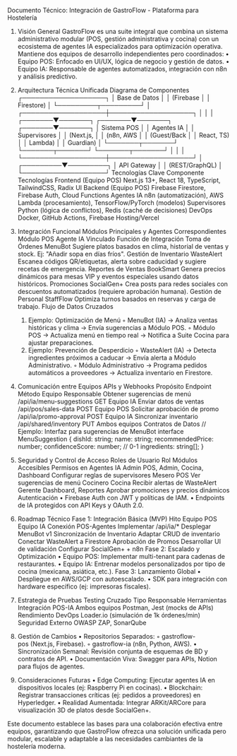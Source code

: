 Documento Técnico: Integración de GastroFlow - Plataforma para Hostelería

1. Visión General
GastroFlow es una suite integral que combina un sistema administrativo modular (POS, gestión administrativa y cocina) con un ecosistema de agentes IA especializados para optimización operativa. Mantiene dos equipos de desarrollo independientes pero coordinados:
    • Equipo POS: Enfocado en UI/UX, lógica de negocio y gestión de datos.
    • Equipo IA: Responsable de agentes automatizados, integración con n8n y análisis predictivo.

2. Arquitectura Técnica Unificada
Diagrama de Componentes
                  ┌───────────────────┐
                  │   Base de Datos   │
                  │     (Firebase     │
                  │      Firestore)   │
                  └─────────┬─────────┘
                            │
        ┌───────────────────┼───────────────────┐
        │                   │                   │
┌───────▼───────┐   ┌───────▼───────┐   ┌───────▼───────┐
│  Sistema POS  │   │  Agentes IA   │   │ Supervisores  │
│   (Next.js,   │   │   (n8n, AWS   │   │  (Guest/Back  │
│   React, TS)  │   │     Lambda)   │   │   Guardian)   │
└───────┬───────┘   └───────┬───────┘   └───────┬───────┘
        │                   │                   │
        └───────────────────┼───────────────────┘
                            │
                  ┌─────────▼─────────┐
                  │    API Gateway    │
                  │  (REST/GraphQL)   │
                  └───────────────────┘
Tecnologías Clave
Componente
Tecnologías
Frontend (Equipo POS)
Next.js 13+, React 18, TypeScript, TailwindCSS, Radix UI
Backend (Equipo POS)
Firebase Firestore, Firebase Auth, Cloud Functions
Agentes IA
n8n (automatización), AWS Lambda (procesamiento), TensorFlow/PyTorch (modelos)
Supervisores
Python (lógica de conflictos), Redis (caché de decisiones)
DevOps
Docker, GitHub Actions, Firebase Hosting/Vercel

3. Integración Funcional
Módulos Principales y Agentes Correspondientes
Módulo POS
Agente IA Vinculado
Función de Integración
Toma de Órdenes
MenuBot
Sugiere platos basados en clima, historial de ventas y stock. Ej: "Añadir sopa en días fríos".
Gestión de Inventario
WasteAlert
Escanea códigos QR/etiquetas, alerta sobre caducidad y sugiere recetas de emergencia.
Reportes de Ventas
BookSmart
Genera precios dinámicos para mesas VIP y eventos especiales usando datos históricos.
Promociones
SocialGen+
Crea posts para redes sociales con descuentos automatizados (requiere aprobación humana).
Gestión de Personal
StaffFlow
Optimiza turnos basados en reservas y carga de trabajo.
Flujo de Datos Cruzados
    1. Ejemplo: Optimización de Menú
        ◦ MenuBot (IA) → Analiza ventas históricas y clima → Envía sugerencias a Módulo POS.
        ◦ Módulo POS → Actualiza menú en tiempo real → Notifica a Suite Cocina para ajustar preparaciones.
    2. Ejemplo: Prevención de Desperdicio
        ◦ WasteAlert (IA) → Detecta ingredientes próximos a caducar → Envía alerta a Módulo Administrativo.
        ◦ Módulo Administrativo → Programa pedidos automáticos a proveedores → Actualiza inventario en Firestore.

4. Comunicación entre Equipos
APIs y Webhooks
Propósito
Endpoint
Método
Equipo Responsable
Obtener sugerencias de menú
/api/ia/menu-suggestions
GET
Equipo IA
Enviar datos de ventas
/api/pos/sales-data
POST
Equipo POS
Solicitar aprobación de promo
/api/ia/promo-approval
POST
Equipo IA
Sincronizar inventario
/api/shared/inventory
PUT
Ambos equipos
Contratos de Datos
	// Ejemplo: Interfaz para sugerencias de MenuBot
	interface MenuSuggestion {
	  dishId: string;
	  name: string;
	  recommendedPrice: number;
	  confidenceScore: number; // 0-1
	  ingredients: string[];
	}

5. Seguridad y Control de Acceso
Roles de Usuario
Rol
Módulos Accesibles
Permisos en Agentes IA
Admin
POS, Admin, Cocina, Dashboard
Configurar reglas de supervisores
Mesero
POS
Ver sugerencias de menú
Cocinero
Cocina
Recibir alertas de WasteAlert
Gerente
Dashboard, Reportes
Aprobar promociones y precios dinámicos
Autenticación
    • Firebase Auth con JWT y políticas de IAM.
    • Endpoints de IA protegidos con API Keys y OAuth 2.0.

6. Roadmap Técnico
Fase 1: Integración Básica (MVP)
Hito
Equipo POS
Equipo IA
Conexión POS-Agentes
Implementar /api/ia/*
Desplegar MenuBot v1
Sincronización de Inventario
Adaptar CRUD de inventario
Conectar WasteAlert a Firestore
Aprobación de Promos
Desarrollar UI de validación
Configurar SocialGen+ + n8n
Fase 2: Escalado y Optimización
    • Equipo POS: Implementar multi-tenant para cadenas de restaurantes.
    • Equipo IA: Entrenar modelos personalizados por tipo de cocina (mexicana, asiática, etc.).
Fase 3: Lanzamiento Global
    • Despliegue en AWS/GCP con autoescalado.
    • SDK para integración con hardware específico (ej: impresoras fiscales).

7. Estrategia de Pruebas
Testing Cruzado
Tipo
Responsable
Herramientas
Integración POS-IA
Ambos equipos
Postman, Jest (mocks de APIs)
Rendimiento
DevOps
Loader.io (simulación de 1k órdenes/min)
Seguridad
Externo
OWASP ZAP, SonarQube

8. Gestión de Cambios
    • Repositorios Separados:
        ◦ gastroflow-pos (Next.js, Firebase).
        ◦ gastroflow-ia (n8n, Python, AWS).
    • Sincronización Semanal: Revisión conjunta de esquemas de BD y contratos de API.
    • Documentación Viva: Swagger para APIs, Notion para flujos de agentes.

9. Consideraciones Futuras
    • Edge Computing: Ejecutar agentes IA en dispositivos locales (ej: Raspberry Pi en cocinas).
    • Blockchain: Registrar transacciones críticas (ej: pedidos a proveedores) en Hyperledger.
    • Realidad Aumentada: Integrar ARKit/ARCore para visualización 3D de platos desde SocialGen+.

Este documento establece las bases para una colaboración efectiva entre equipos, garantizando que GastroFlow ofrezca una solución unificada pero modular, escalable y adaptable a las necesidades cambiantes de la hostelería moderna.


